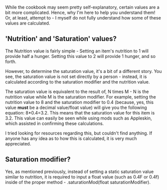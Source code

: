 While the cookbook may seem pretty self-explanatory, certain values are a bit more complicated. Hence, why I'm here to help you understand them! Or, at least, attempt to - I myself do not fully understand how some of these values are calculated.

## 'Nutrition' and 'Saturation' values?

The Nutrition value is fairly simple - Setting an item's nutrition to 1 will provide half a hunger. Setting this value to 2 will provide 1 hunger, and so forth.

However, to determine the saturation value, it's a bit of a different story. You see, the saturation value is not set directly by a person - instead, it is calculated according to the saturation modifier and the nutrition value.

The saturation value is equivalent to the result of, N times M - N is the nutrition value while M is the saturation modifier. For example, setting the nutrition value to 8 and the saturation modifier to 0.4 (because, yes, this value <strong>must</strong> be a decimal value/float value) will give you the following equation: 8*0.4=3.2. This means that the saturation value for this item is 3.2. This value can easily be seen while using mods such as Appleskin, which assisted in confirming these calculations.

I tried looking for resources regarding this, but couldn't find anything. If anyone has any idea as to how this is calculated, it is very much appreciated.

## Saturation modifier?

Yes, as mentioned previously, instead of setting a static saturation value similar to nutrition, it is required to input a float value (such as 0.4F or 0.4f) inside of the proper method - .saturationMod(float saturationModifier).
